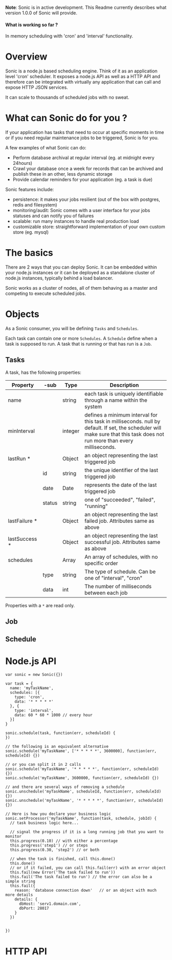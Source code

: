 
**Note**: Sonic is in active development. This Readme currently describes what version 1.0.0 of
Sonic will provide.

#### What is working so far ?

In memory scheduling with 'cron' and 'interval' functionality.



# Overview

Sonic is a node.js based scheduling engine. Think of it as an application level 'cron' scheduler.
It exposes a node.js API as well as a HTTP API and therefore can be integrated with virtually any
application that can call and expose HTTP JSON services.

It can scale to thousands of scheduled jobs with no sweat.

# What can Sonic do for you ?

If your application has tasks that need to occur at specific moments in time or if you need
regular maintenance jobs to be triggered, Sonic is for you.

A few examples of what Sonic can do:

- Perform database archival at regular interval (eg. at midnight every 24hours)
- Crawl your database once a week for records that can be archived and publish these in an other,
less dynamic storage
- Provide calendar reminders for your application (eg. a task is due)

Sonic features include:

- persistence: it makes your jobs resilient (out of the box with postgres, redis and filesystem)
- monitoring/audit: Sonic comes with a user interface for your jobs statuses and can notify you of
failures
- scalable: run many instances to handle real production load
- customizable store: straightforward implementation of your own custom store (eg. mysql)

# The basics

There are 2 ways that you can deploy Sonic. It can be embedded within your node.js instances or it
can be deployed as a standalone cluster of node.js instances, typically behind a load balancer.

Sonic works as a cluster of nodes, all of them behaving as a master and competing to execute
scheduled jobs.


# Objects

As a Sonic consumer, you will be defining ```Tasks``` and ```Schedules```.

Each task can contain one or more ```Schedules```. A ```Schedule``` define when a task is supposed
to run. A task that is running or that has run is a ```Job```.

## Tasks

A task, has the following properties:

| Property      | -sub   | Type    | Description                                                                                                                                                                             |
|---------------|--------|---------|-----------------------------------------------------------------------------------------------------------------------------------------------------------------------------------------|
| name          |        | string  | each task is uniquely identifiable through a name within the system                                                                                                                     |
| minInterval   |        | integer | defines a minimum interval for this task in milliseconds. null by default. If set, the scheduler will make sure that this task does not run more than every <minInterval> milliseconds. |
| lastRun *     |        | Object  | an object representing the last triggered job                                                                                                                                           |
|               | id     | string  | the unique identifier of the last triggered job                                                                                                                                         |
|               | date   | Date    | represents the date of the last triggered job                                                                                                                                           |
|               | status | string  | one of "succeeded", "failed", "running"                                                                                                                                                 |
| lastFailure * |        | Object  | an object representing the last failed job. Attributes same as above                                                                                                                    |
| lastSuccess * |        | Object  | an object representing the last successful job. Attributes same as above                                                                                                                |
| schedules     |        | Array   | An array of schedules, with no specific order                                                                                                                                           |
|               | type   | string  | The type of schedule. Can be one of "interval", "cron"                                                                                                                                  |
|               | data   | int     | The number of milliseconds between each job                                                                                                                                             |

Properties with a ```*``` are read only.

## Job

## Schedule

# Node.js API



    var sonic = new Sonic({})

    var task = {
      name: 'myTaskName',
      schedules: [{
        type: 'cron',
        data: '* * * * *'
      }, {
        type: 'interval',
        data: 60 * 60 * 1000 // every hour
      }]
    }

    sonic.schedule(task, function(err, scheduleId) {
    })

    // the following is an equivalent alternative
    sonic.schedule('myTaskName', ['* * * * *', 3600000], function(err, scheduleId) {})

    // or you can split it in 2 calls
    sonic.schedule('myTaskName', '* * * * *', function(err, scheduleId) {})
    sonic.schedule('myTaskName', 3600000, function(err, scheduleId) {})

    // and there are several ways of removing a schedule
    sonic.unschedule('myTaskName', scheduleId, function(err, scheduleId) {})
    sonic.unschedule('myTaskName', '* * * * *', function(err, scheduleId) {})

    // Here is how you declare your business logic
    sonic.setProcessor('myTaskName', function(task, schedule, jobId) {
      // task business logic here...

      // signal the progress if it is a long running job that you want to monitor
      this.progress(0.10) // with either a percentage
      this.progress('step1') // or steps
      this.progress(0.30, 'step2') // or both

      // when the task is finished, call this.done()
      this.done()
      // or if it failed, you can call this.fail(err) with an error object
      this.fail(new Error('The task failed to run'))
      this.fail('The task failed to run') // the error can also be a simple string
      this.fail({
        reason: 'database connection down'   // or an object with much more details
        details: {
          dbHost: 'serv1.domain.com',
          dbPort: 28017
        }
      })


    })


# HTTP API
